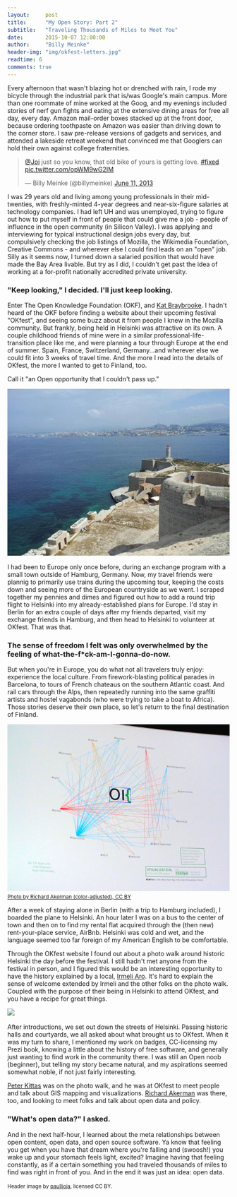 ```yaml
---
layout:     post
title:      "My Open Story: Part 2"
subtitle:   "Traveling Thousands of Miles to Meet You"
date:       2015-10-07 12:00:00
author:     "Billy Meinke"
header-img: "img/okfest-letters.jpg"
readtime: 6
comments: true
---
```


<p>Every afternoon that wasn't blazing hot or drenched with rain, I rode my bicycle through the industrial park that is/was Google's main campus. More than one roommate of mine worked at the Goog, and my evenings included stories of nerf gun fights and eating at the extensive dining areas for free all day, every day. Amazon mail-order boxes stacked up at the front door, because ordering toothpaste on Amazon was easier than driving down to the corner store. I saw pre-release versions of gadgets and services, and attended a lakeside retreat weekend that convinced me that Googlers can hold their own against college fraternities.<p>

<blockquote class="twitter-tweet" lang="en"><p lang="en" dir="ltr"><a href="https://twitter.com/Joi">@Joi</a> just so you know, that old bike of yours is getting love. <a href="https://twitter.com/hashtag/fixed?src=hash">#fixed</a> <a href="http://t.co/opWM9wG2IM">pic.twitter.com/opWM9wG2IM</a></p>&mdash; Billy Meinke (@billymeinke) <a href="https://twitter.com/billymeinke/status/344338206067654659">June 11, 2013</a></blockquote>
<script async src="//platform.twitter.com/widgets.js" charset="utf-8"></script>

<p>I was 29 years old and living among young professionals in their mid-twenties, with freshly-minted 4-year degrees and near-six-figure salaries at technology companies. I had left UH and was unemployed, trying to figure out how to put myself in front of people that could give me a job - people of influence in the open community (in Silicon Valley). I was applying and interviewing for typical instructional design jobs every day, but compulsively checking the job listings of Mozilla, the Wikimedia Foundation, Creative Commons - and wherever else I could find leads on an "open" job. Silly as it seems now, I turned down a salaried position that would have made the Bay Area livable. But try as I did, I couldn't get past the idea of working at a for-profit nationally accredited private university.</p>

<h3>"Keep looking," I decided. I'll just keep looking.</h3>

<p>Enter The Open Knowledge Foundation (OKF), and <a href="https://twitter.com/codekat">Kat Braybrooke</a>. I hadn't heard of the OKF before finding a website about their upcoming festival "OKfest", and seeing some buzz about it from people I knew in the Mozilla community. But frankly, being held in Helsinki was attractive on its own. A couple childhood friends of mine were in a similar professional-life-transition place like me, and were planning a tour through Europe at the end of summer. Spain, France, Switzerland, Germany...and wherever else we could fit into 3 weeks of travel time. And the more I read into the details of OKfest, the more I wanted to get to Finland, too.</p>

<p>Call it "an Open opportunity that I couldn't pass up."</p>

<img src="/img/chateau.png">

<p>I had been to Europe only once before, during an exchange program with a small town outside of Hamburg, Germany. Now, my travel friends were plannig to primarily use trains during the upcoming tour, keeping the costs down and seeing more of the European countryside as we went. I scraped together my pennies and dimes and figured out how to add a round trip flight to Helsinki into my already-established plans for Europe. I'd stay in Berlin for an extra couple of days after my friends departed, visit my exchange friends in Hamburg, and then head to Helsinki to volunteer at OKfest. That was that.</p>

<h3>The sense of freedom I felt was only overwhelmed by the feeling of what-the-f*ck-am-I-gonna-do-now.</h3>

<p>But when you're in Europe, you do what not all travelers truly enjoy: experience the local culture. From firework-blasting political parades in Barcelona, to tours of French chateaus on the southern Atlantic coast. And rail cars through the Alps, then repeatedly running into the same graffiti artists and hostel vagabonds (who were trying to take a boat to Africa). Those stories deserve their own place, so let's return to the final destination of Finland.</p>

<img src="/img/okfest-viz.jpg">
<a href="https://www.flickr.com/photos/rakerman/8758456196/"><small>Photo by Richard Akerman (color-adjusted), CC BY</small></a>


<p>After a week of staying alone in Berlin (with a trip to Hamburg included), I boarded the plane to Helsinki. An hour later I was on a bus to the center of town and then on to find my rental flat acquired through the (then new) rent-your-place service, AirBnb. Helsinki was cold and wet, and the language seemed too far foreign of my American English to be comfortable.</p>

<p>Through the OKfest website I found out about a photo walk around historic Helsinki the day before the festival. I still hadn't met anyone from the festival in person, and I figured this would be an interesting opportunity to have the history explained by a local, <a href="https://twitter.com/ConnectIrmeli">Irmeli Aro</a>. It's hard to explain the sense of welcome extended by Irmeli and the other folks on the photo walk. Coupled with the purpose of their being in Helsinki to attend OKfest, and you have a recipe for great things.</p>

<img src="https://farm9.staticflickr.com/8177/8055003392_fd2d38bdeb_z.jpg">

<p>After introductions, we set out down the streets of Helsinki. Passing historic halls and courtyards, we all asked about what brought us to OKfest. When it was my turn to share, I mentioned my work on badges, CC-licensing my Prezi book, knowing a little about the history of free software, and generally just wanting to find work in the community there. I was still an Open noob (beginner), but telling my story became natural, and my aspirations seemed somewhat noble, if not just fairly interesting.</p>

<p><a href="https://twitter.com/peterk206">Peter Kittas</a> was on the photo walk, and he was at OKfest to meet people and talk about GIS mapping and visualizations. <a href="https://twitter.com/scilib">Richard Akerman</a> was there, too, and looking to meet folks and talk about open data and policy.</p>

<h3>"What's open data?" I asked.</h3>

<p>And in the next half-hour, I learned about the meta relationships between open content, open data, and open source software. Ya know that feeling you get when you have that dream where you're falling and (swoosh!) you wake up and your stomach feels light, excited? Imagine having that feeling constantly, as if a certain something you had traveled thousands of miles to find was right in front of you. And in the end it was just an idea: open data.</p>

<small>Header image by <a href="https://flic.kr/p/dcFDH1">paullioja</a>, licensed CC BY.</small>